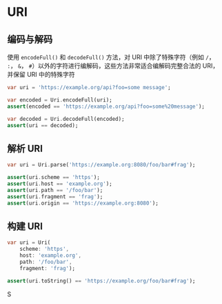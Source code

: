 # URI

## 编码与解码

使用 `encodeFull()` 和 `decodeFull()` 方法，对 URI 中除了特殊字符（例如 `/`， `:`， `&`， `#`）以外的字符进行编解码，这些方法非常适合编解码完整合法的 URI，并保留 URI 中的特殊字符

```dart
var uri = 'https://example.org/api?foo=some message';

var encoded = Uri.encodeFull(uri);
assert(encoded == 'https://example.org/api?foo=some%20message');

var decoded = Uri.decodeFull(encoded);
assert(uri == decoded);
```

## 解析 URI

```dart
var uri = Uri.parse('https://example.org:8080/foo/bar#frag');

assert(uri.scheme == 'https');
assert(uri.host == 'example.org');
assert(uri.path == '/foo/bar');
assert(uri.fragment == 'frag');
assert(uri.origin == 'https://example.org:8080');
```

## 构建 URI

```dart
var uri = Uri(
    scheme: 'https',
    host: 'example.org',
    path: '/foo/bar',
    fragment: 'frag');

assert(uri.toString() == 'https://example.org/foo/bar#frag');
```

S